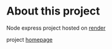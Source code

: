# About this project

Node express project hosted on [render](https://dashboard.render.com/)

project [homepage](https://crud-ymfp.onrender.com)